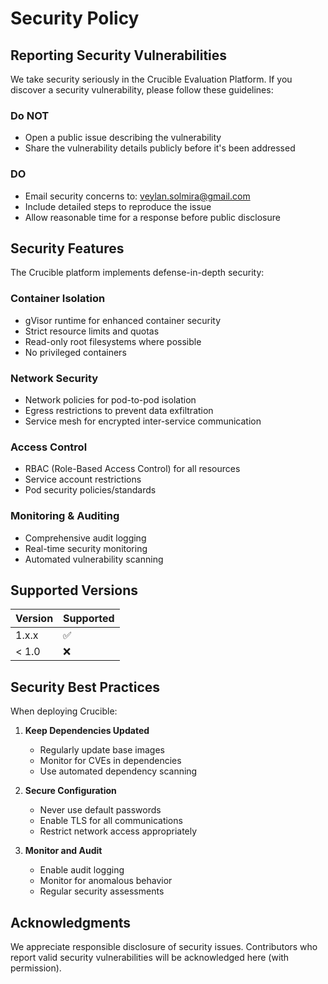 # Security Policy

## Reporting Security Vulnerabilities

We take security seriously in the Crucible Evaluation Platform. If you discover a security vulnerability, please follow these guidelines:

### Do NOT
- Open a public issue describing the vulnerability
- Share the vulnerability details publicly before it's been addressed

### DO
- Email security concerns to: veylan.solmira@gmail.com
- Include detailed steps to reproduce the issue
- Allow reasonable time for a response before public disclosure

## Security Features

The Crucible platform implements defense-in-depth security:

### Container Isolation
- gVisor runtime for enhanced container security
- Strict resource limits and quotas
- Read-only root filesystems where possible
- No privileged containers

### Network Security
- Network policies for pod-to-pod isolation
- Egress restrictions to prevent data exfiltration
- Service mesh for encrypted inter-service communication

### Access Control
- RBAC (Role-Based Access Control) for all resources
- Service account restrictions
- Pod security policies/standards

### Monitoring & Auditing
- Comprehensive audit logging
- Real-time security monitoring
- Automated vulnerability scanning

## Supported Versions

| Version | Supported          |
| ------- | ------------------ |
| 1.x.x   | :white_check_mark: |
| < 1.0   | :x:                |

## Security Best Practices

When deploying Crucible:

1. **Keep Dependencies Updated**
   - Regularly update base images
   - Monitor for CVEs in dependencies
   - Use automated dependency scanning

2. **Secure Configuration**
   - Never use default passwords
   - Enable TLS for all communications
   - Restrict network access appropriately

3. **Monitor and Audit**
   - Enable audit logging
   - Monitor for anomalous behavior
   - Regular security assessments

## Acknowledgments

We appreciate responsible disclosure of security issues. Contributors who report valid security vulnerabilities will be acknowledged here (with permission).